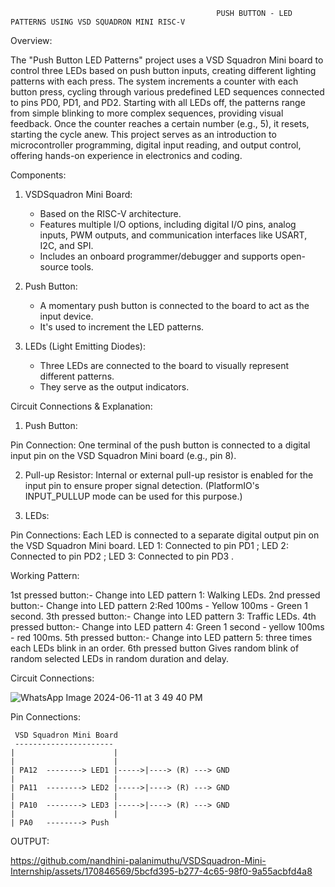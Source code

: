                                                  PUSH BUTTON - LED PATTERNS USING VSD SQUADRON MINI RISC-V


Overview:

The "Push Button LED Patterns" project uses a VSD Squadron Mini board to control three LEDs based on push button inputs, creating different lighting patterns with each press. The system increments a counter with each button press, cycling through various predefined LED sequences connected to pins PD0, PD1, and PD2. Starting with all LEDs off, the patterns range from simple blinking to more complex sequences, providing visual feedback. Once the counter reaches a certain number (e.g., 5), it resets, starting the cycle anew. This project serves as an  introduction to microcontroller programming, digital input reading, and output control, offering hands-on experience in electronics and coding.


Components:

1. VSDSquadron Mini Board:
   - Based on the RISC-V architecture.
   - Features multiple I/O options, including digital I/O pins, analog inputs, PWM outputs, and communication interfaces like USART, I2C, and SPI.
   - Includes an onboard programmer/debugger and supports open-source tools.

2. Push Button:
   - A momentary push button is connected to the board to act as the input device.
   - It's used to increment the LED patterns.
     
3. LEDs (Light Emitting Diodes):
   - Three LEDs are connected to the board to visually represent different patterns.
   - They serve as the output indicators.
     
     
Circuit Connections & Explanation:

1. Push Button:

Pin Connection: One terminal of the push button is connected to a digital input pin on the VSD Squadron Mini board (e.g., pin 8).

2. Pull-up Resistor: Internal or external pull-up resistor is enabled for the input pin to ensure proper signal detection. (PlatformIO's INPUT_PULLUP mode can be used for this purpose.)

3. LEDs:
   
Pin Connections: Each LED is connected to a separate digital output pin on the VSD Squadron Mini board.
 LED 1: Connected to pin PD1 ;
 LED 2: Connected to pin PD2 ;
 LED 3: Connected to pin PD3 . 

Working Pattern:

 1st pressed button:- 
   Change into LED pattern 1: Walking LEDs.
 2nd pressed button:-
   Change into LED pattern 2:Red 100ms - Yellow 100ms - Green 1 second.
 3th pressed button:-
   Change into LED pattern 3: Traffic LEDs.
 4th pressed button:-
   Change into LED pattern 4: Green 1 second - yellow 100ms - red 100ms.
 5th pressed button:-
   Change into LED pattern 5: three times each LEDs blink in an order.
 6th pressed button 
   Gives random blink of random selected LEDs in random duration and delay.


Circuit Connections:


![WhatsApp Image 2024-06-11 at 3 49 40 PM](https://github.com/nandhini-palanimuthu/VSDSquadron-Mini-Internship/assets/170846569/03b95721-d581-468d-947a-982df435a788)


Pin Connections:

     VSD Squadron Mini Board
     ----------------------
    |                      |
    |                      |
    | PA12  --------> LED1 |----->|----> (R) ---> GND
    |                      |
    | PA11  --------> LED2 |----->|----> (R) ---> GND
    |                      |
    | PA10  --------> LED3 |----->|----> (R) ---> GND
    |                      |
    | PA0   --------> Push


OUTPUT:

https://github.com/nandhini-palanimuthu/VSDSquadron-Mini-Internship/assets/170846569/5bcfd395-b277-4c65-98f0-9a55acbfd4a8


